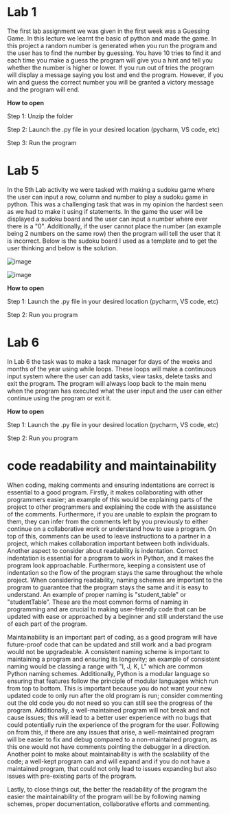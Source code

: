 # Lab 1

The first lab assignment we was given in the first week was a Guessing Game. In this lecture we learnt the basic of python and made the game. In this project a random number is generated when you run the program and the user has to find the number by guessing. You have 10 tries to find it and each time you make a guess the program will give you a hint and tell you whether the number is higher or lower. If you run out of tries the program will display a message saying you lost and end the program. However, if you win and guess the correct number you will be granted a victory message and the program will end. 

__How to open__

Step 1: Unzip the folder

Step 2: Launch the .py file in your desired location (pycharm, VS code, etc)

Step 3: Run the program


# Lab 5

In the 5th Lab activity we were tasked with making a sudoku game where the user can input a row, column and number to play a sudoku game in python. This was a challenging task that was in my opinion the hardest seen as we had to make it using if statements. In the game the user will be displayed a sudoku board and the user can input a number where ever there is a "0". Additionally, if the user cannot place the number (an example being 2 numbers on the same row) then the program will tell the user that it is incorrect. Below is the sudoku board I used as a template and to get the user thinking and below is the solution. 

![image](https://github.com/user-attachments/assets/e2958f0c-3b32-418d-b007-699f28d50098)

![image](https://github.com/user-attachments/assets/70b06af1-a8cc-4618-80c3-d5a85b1eaff0)

__How to open__

Step 1: Launch the .py file in your desired location (pycharm, VS code, etc)

Step 2: Run you program


# Lab 6

In Lab 6 the task was to make a task manager for days of the weeks and months of the year using while loops. These loops will make a continuous input system where the user can add tasks, view tasks, delete tasks and exit the program. The program will always loop back to the main menu when the program has executed what the user input and the user can either continue using the program or exit it.

__How to open__

Step 1: Launch the .py file in your desired location (pycharm, VS code, etc)

Step 2: Run you program


# code readability and maintainability

When coding, making comments and ensuring indentations are correct is essential to a good program. Firstly, it makes collaborating with other programmers easier; an example of this would be explaining parts of the project to other programmers and explaining the code with the assistance of the comments. Furthermore, if you are unable to explain the program to them, they can infer from the comments left by you previously to either continue on a collaborative work or understand how to use a program. On top of this, comments can be used to leave instructions to a partner in a project, which makes collaboration important between both individuals. Another aspect to consider about readability is indentation. Correct indentation is essential for a program to work in Python, and it makes the program look approachable. Furthermore, keeping a consistent use of indentation so the flow of the program stays the same throughout the whole project. When considering readability, naming schemes are important to the program to guarantee that the program stays the same and it is easy to understand. An example of proper naming is "student_table" or "studentTable". These are the most common forms of naming in programming and are crucial to making user-friendly code that can be updated with ease or approached by a beginner and still understand the use of each part of the program.


Maintainability is an important part of coding, as a good program will have future-proof code that can be updated and still work and a bad program would not be upgradeable. A consistent naming scheme is important to maintaining a program and ensuring its longevity; an example of consistent naming would be classing a range with "I, J, K, L" which are common Python naming schemes. Additionally, Python is a modular language so ensuring that features follow the principle of modular languages which run from top to bottom. This is important because you do not want your new updated code to only run after the old program is run; consider commenting out the old code you do not need so you can still see the progress of the program. Additionally, a well-maintained program will not break and not cause issues; this will lead to a better user experience with no bugs that could potentially ruin the experience of the program for the user. Following on from this, if there are any issues that arise, a well-maintained program will be easier to fix and debug compared to a non-maintained program, as this one would not have comments pointing the debugger in a direction. Another point to make about maintainability is with the scalability of the code; a well-kept program can and will expand and if you do not have a maintained program, that could not only lead to issues expanding but also issues with pre-existing parts of the program.


Lastly, to close things out, the better the readability of the program the easier the maintainability of the program will be by following naming schemes, proper documentation, collaborative efforts and commenting.

